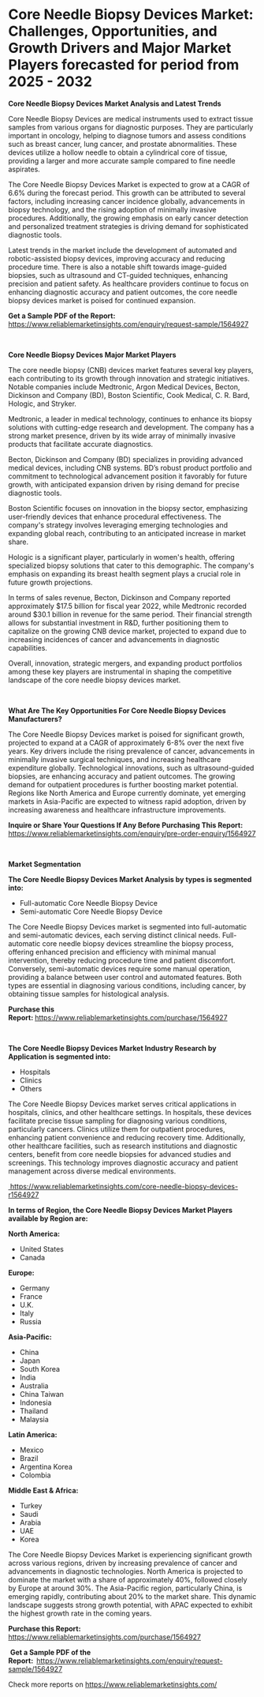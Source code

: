<p><h1>Core Needle Biopsy Devices Market: Challenges, Opportunities, and Growth Drivers and Major Market Players forecasted for period from 2025 - 2032</h1></p><p><strong>Core Needle Biopsy Devices Market Analysis and Latest Trends</strong></p>
<p><p>Core Needle Biopsy Devices are medical instruments used to extract tissue samples from various organs for diagnostic purposes. They are particularly important in oncology, helping to diagnose tumors and assess conditions such as breast cancer, lung cancer, and prostate abnormalities. These devices utilize a hollow needle to obtain a cylindrical core of tissue, providing a larger and more accurate sample compared to fine needle aspirates.</p><p>The Core Needle Biopsy Devices Market is expected to grow at a CAGR of 6.6% during the forecast period. This growth can be attributed to several factors, including increasing cancer incidence globally, advancements in biopsy technology, and the rising adoption of minimally invasive procedures. Additionally, the growing emphasis on early cancer detection and personalized treatment strategies is driving demand for sophisticated diagnostic tools.</p><p>Latest trends in the market include the development of automated and robotic-assisted biopsy devices, improving accuracy and reducing procedure time. There is also a notable shift towards image-guided biopsies, such as ultrasound and CT-guided techniques, enhancing precision and patient safety. As healthcare providers continue to focus on enhancing diagnostic accuracy and patient outcomes, the core needle biopsy devices market is poised for continued expansion.</p></p>
<p><strong>Get a Sample PDF of the Report:&nbsp;</strong> <a href="https://www.reliablemarketinsights.com/enquiry/request-sample/1564927?utm_campaign=3285&utm_medium=2&utm_source=Github&utm_content=ia&utm_term=04032025&utm_id=core-needle-biopsy-devices">https://www.reliablemarketinsights.com/enquiry/request-sample/1564927</a></p>
<p>&nbsp;</p>
<p><strong>Core Needle Biopsy Devices Major Market Players</strong></p>
<p><p>The core needle biopsy (CNB) devices market features several key players, each contributing to its growth through innovation and strategic initiatives. Notable companies include Medtronic, Argon Medical Devices, Becton, Dickinson and Company (BD), Boston Scientific, Cook Medical, C. R. Bard, Hologic, and Stryker.</p><p>Medtronic, a leader in medical technology, continues to enhance its biopsy solutions with cutting-edge research and development. The company has a strong market presence, driven by its wide array of minimally invasive products that facilitate accurate diagnostics.</p><p>Becton, Dickinson and Company (BD) specializes in providing advanced medical devices, including CNB systems. BD’s robust product portfolio and commitment to technological advancement position it favorably for future growth, with anticipated expansion driven by rising demand for precise diagnostic tools.</p><p>Boston Scientific focuses on innovation in the biopsy sector, emphasizing user-friendly devices that enhance procedural effectiveness. The company's strategy involves leveraging emerging technologies and expanding global reach, contributing to an anticipated increase in market share.</p><p>Hologic is a significant player, particularly in women's health, offering specialized biopsy solutions that cater to this demographic. The company's emphasis on expanding its breast health segment plays a crucial role in future growth projections.</p><p>In terms of sales revenue, Becton, Dickinson and Company reported approximately $17.5 billion for fiscal year 2022, while Medtronic recorded around $30.1 billion in revenue for the same period. Their financial strength allows for substantial investment in R&D, further positioning them to capitalize on the growing CNB device market, projected to expand due to increasing incidences of cancer and advancements in diagnostic capabilities.</p><p>Overall, innovation, strategic mergers, and expanding product portfolios among these key players are instrumental in shaping the competitive landscape of the core needle biopsy devices market.</p></p>
<p>&nbsp;</p>
<p><strong>What Are The Key Opportunities For Core Needle Biopsy Devices Manufacturers?</strong></p>
<p><p>The Core Needle Biopsy Devices market is poised for significant growth, projected to expand at a CAGR of approximately 6-8% over the next five years. Key drivers include the rising prevalence of cancer, advancements in minimally invasive surgical techniques, and increasing healthcare expenditure globally. Technological innovations, such as ultrasound-guided biopsies, are enhancing accuracy and patient outcomes. The growing demand for outpatient procedures is further boosting market potential. Regions like North America and Europe currently dominate, yet emerging markets in Asia-Pacific are expected to witness rapid adoption, driven by increasing awareness and healthcare infrastructure improvements.</p></p>
<p><strong>Inquire or Share Your Questions If Any Before Purchasing This Report:</strong> <a href="https://www.reliablemarketinsights.com/enquiry/pre-order-enquiry/1564927?utm_campaign=3285&utm_medium=2&utm_source=Github&utm_content=ia&utm_term=04032025&utm_id=core-needle-biopsy-devices">https://www.reliablemarketinsights.com/enquiry/pre-order-enquiry/1564927</a></p>
<p>&nbsp;</p>
<p><strong>Market Segmentation</strong></p>
<p><strong>The Core Needle Biopsy Devices Market Analysis by types is segmented into:</strong></p>
<p><ul><li>Full-automatic Core Needle Biopsy Device</li><li>Semi-automatic Core Needle Biopsy Device</li></ul></p>
<p><p>The Core Needle Biopsy Devices market is segmented into full-automatic and semi-automatic devices, each serving distinct clinical needs. Full-automatic core needle biopsy devices streamline the biopsy process, offering enhanced precision and efficiency with minimal manual intervention, thereby reducing procedure time and patient discomfort. Conversely, semi-automatic devices require some manual operation, providing a balance between user control and automated features. Both types are essential in diagnosing various conditions, including cancer, by obtaining tissue samples for histological analysis.</p></p>
<p><strong>Purchase this Report:&nbsp;</strong><a href="https://www.reliablemarketinsights.com/purchase/1564927?utm_campaign=3285&utm_medium=2&utm_source=Github&utm_content=ia&utm_term=04032025&utm_id=core-needle-biopsy-devices">https://www.reliablemarketinsights.com/purchase/1564927</a></p>
<p>&nbsp;</p>
<p><strong>The Core Needle Biopsy Devices Market Industry Research by Application is segmented into:</strong></p>
<p><ul><li>Hospitals</li><li>Clinics</li><li>Others</li></ul></p>
<p><p>The Core Needle Biopsy Devices market serves critical applications in hospitals, clinics, and other healthcare settings. In hospitals, these devices facilitate precise tissue sampling for diagnosing various conditions, particularly cancers. Clinics utilize them for outpatient procedures, enhancing patient convenience and reducing recovery time. Additionally, other healthcare facilities, such as research institutions and diagnostic centers, benefit from core needle biopsies for advanced studies and screenings. This technology improves diagnostic accuracy and patient management across diverse medical environments.</p></p>
<p><a href="https://www.reliablemarketinsights.com/core-needle-biopsy-devices-r1564927?utm_campaign=3285&utm_medium=2&utm_source=Github&utm_content=ia&utm_term=04032025&utm_id=core-needle-biopsy-devices">&nbsp;https://www.reliablemarketinsights.com/core-needle-biopsy-devices-r1564927</a></p>
<p><strong>In terms of Region, the Core Needle Biopsy Devices Market Players available by Region are:</strong></p>
<p>
    <p> <strong> North America: </strong>
        <ul>
            <li>United States</li>
            <li>Canada</li>
        </ul>
        </p> 
    <p> <strong> Europe: </strong>
        <ul>
            <li>Germany</li>
            <li>France</li>
            <li>U.K.</li>
            <li>Italy</li>
            <li>Russia</li>
        </ul>
        </p> 
    <p> <strong> Asia-Pacific: </strong>
        <ul>
            <li>China</li>
            <li>Japan</li>
            <li>South Korea</li>
            <li>India</li>
            <li>Australia</li>
            <li>China Taiwan</li>
            <li>Indonesia</li>
            <li>Thailand</li>
            <li>Malaysia</li>
        </ul>
        </p> 
    <p> <strong> Latin America: </strong>
        <ul>
            <li>Mexico</li>
            <li>Brazil</li>
            <li>Argentina Korea</li>
            <li>Colombia</li>
        </ul>
        </p> 
    <p> <strong> Middle East & Africa: </strong>
        <ul>
            <li>Turkey</li>
            <li>Saudi</li>
            <li>Arabia</li>
            <li>UAE</li>
            <li>Korea</li>
        </ul>
    </p>
    </p>
<p><p>The Core Needle Biopsy Devices Market is experiencing significant growth across various regions, driven by increasing prevalence of cancer and advancements in diagnostic technologies. North America is projected to dominate the market with a share of approximately 40%, followed closely by Europe at around 30%. The Asia-Pacific region, particularly China, is emerging rapidly, contributing about 20% to the market share. This dynamic landscape suggests strong growth potential, with APAC expected to exhibit the highest growth rate in the coming years.</p></p>
<p><strong>Purchase this Report: </strong><a href="https://www.reliablemarketinsights.com/purchase/1564927?utm_campaign=3285&utm_medium=2&utm_source=Github&utm_content=ia&utm_term=04032025&utm_id=core-needle-biopsy-devices">https://www.reliablemarketinsights.com/purchase/1564927</a></p>
<p>&nbsp;<strong>Get a Sample PDF of the Report:&nbsp;&nbsp;</strong><a href="https://www.reliablemarketinsights.com/enquiry/request-sample/1564927?utm_campaign=3285&utm_medium=2&utm_source=Github&utm_content=ia&utm_term=04032025&utm_id=core-needle-biopsy-devices">https://www.reliablemarketinsights.com/enquiry/request-sample/1564927</a></p>
<p><strong></strong></p>
<p>Check more reports on <a href="https://www.reliablemarketinsights.com/?utm_campaign=3285&utm_medium=2&utm_source=Github&utm_content=ia&utm_term=04032025&utm_id=core-needle-biopsy-devices">https://www.reliablemarketinsights.com/</a></p>